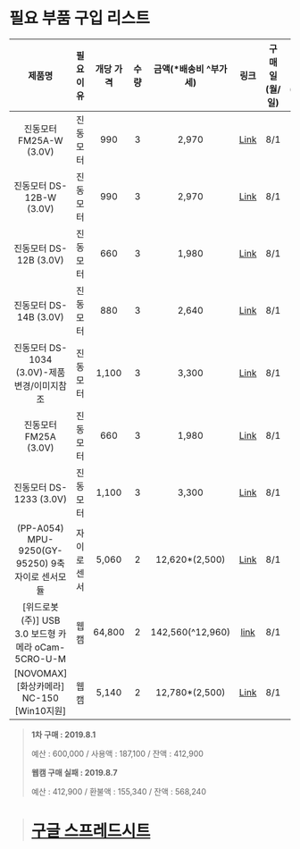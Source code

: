 # 필요 부품 구입 리스트

| 제품명| 필요이유| 개당 가격|수량 | 금액(*배송비 ^부가세) |링크 | 구매일(월/일) | 수령일(월/일) |
| :---: | :---: | :----: | :---: | :--: |:---: | :-----: | :-----: |
| 진동모터 FM25A-W (3.0V)| 진동모터|990 | 3 | 2,970 | [Link](http://www.ds-parts.co.kr/goods_detail.php?goodsIdx=17651) | 8/1|- |
| 진동모터 DS-12B-W (3.0V) | 진동모터|990 | 3 | 2,970 | [Link](http://www.ds-parts.co.kr/goods_detail.php?goodsIdx=17652) | 8/1|- |
|진동모터 DS-12B (3.0V)| 진동모터|660 | 3 | 1,980 | [Link](http://www.ds-parts.co.kr/goods_detail.php?goodsIdx=15119) | 8/1|- |
|진동모터 DS-14B (3.0V)| 진동모터|880 | 3 | 2,640 | [Link](http://www.ds-parts.co.kr/goods_detail.php?goodsIdx=15120) | 8/1|- |
|진동모터 DS-1034 (3.0V)-제품변경/이미지참조| 진동모터| 1,100| 3 | 3,300 | [Link](http://www.ds-parts.co.kr/goods_detail.php?goodsIdx=15123) | 8/1|- |
|진동모터 FM25A (3.0V) | 진동모터|660 | 3 | 1,980 | [Link](http://www.ds-parts.co.kr/goods_detail.php?goodsIdx=15124) | 8/1|- |
| 진동모터 DS-1233 (3.0V)| 진동모터| 1,100| 3 | 3,300 | [Link](http://www.ds-parts.co.kr/goods_detail.php?goodsIdx=15126) | 8/1|- |
| (PP-A054) MPU-9250(GY-95250) 9축 자이로 센서모듈 | 자이로센서 | 5,060| 2 | 12,620*(2,500) | [Link](http://www.ds-parts.co.kr/goods_detail.php?goodsIdx=19284) | 8/1|- |
| [위드로봇(주)] USB 3.0 보드형 카메라 oCam-5CRO-U-M|웹캠 | 64,800 | 2 | 142,560(^12,960) |[link](https://www.devicemart.co.kr/goods/view?no=12170778)| 8/1|- |
|[NOVOMAX] [화상카메라] NC-150 [Win10지원]|웹캠 | 5,140| 2 | 12,780*(2,500) | [Link](http://www.compuzone.co.kr/product/product_detail.htm?ProductNo=388297&banner_check=naver&NaPm=ct%3Djys9uqp4%7Cci%3D11d1c5a657255c44fa1abeed2d8f47cf99476616%7Ctr%3Dslc%7Csn%3D116863%7Chk%3Dd4c87b15d6ac21d33d9a272c08a9fb0d5d440577) | 8/1|- |

> __1차 구매 : 2019.8.1__
>
> 예산 : 600,000 / 사용액 : 187,100 / 잔액 : 412,900
>
> __웹캠 구매 실패 : 2019.8.7__
>
> 예산 : 412,900 / 환불액 : 155,340 / 잔액 : 568,240

> # [구글 스프레드시트](https://docs.google.com/spreadsheets/d/1rHOdNbFXkqYjk74Dlw1d8c5Au2VQbruWy0pjtlw9Ts8/edit#gid=0)

